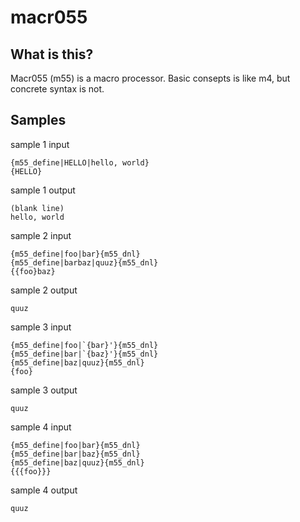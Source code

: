 macr055
=======

## What is this?

Macr055 (m55) is a macro processor. Basic consepts is like m4, but concrete syntax is not.

## Samples

sample 1 input

    {m55_define|HELLO|hello, world}
    {HELLO}

sample 1 output

    (blank line)
    hello, world

sample 2 input

    {m55_define|foo|bar}{m55_dnl}
    {m55_define|barbaz|quuz}{m55_dnl}
    {{foo}baz}

sample 2 output

    quuz

sample 3 input

    {m55_define|foo|`{bar}'}{m55_dnl}
    {m55_define|bar|`{baz}'}{m55_dnl}
    {m55_define|baz|quuz}{m55_dnl}
    {foo}

sample 3 output

    quuz

sample 4 input

    {m55_define|foo|bar}{m55_dnl}
    {m55_define|bar|baz}{m55_dnl}
    {m55_define|baz|quuz}{m55_dnl}
    {{{foo}}}

sample 4 output

    quuz
